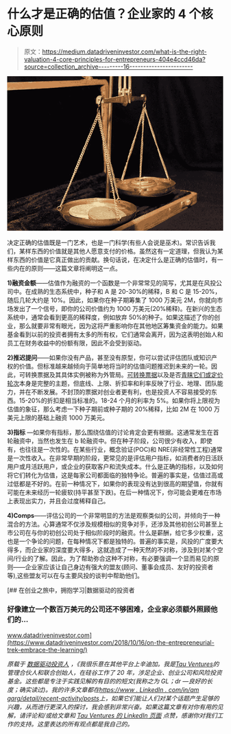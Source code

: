 # 什么才是正确的估值？企业家的 4 个核心原则

> 原文：<https://medium.datadriveninvestor.com/what-is-the-right-valuation-4-core-principles-for-entrepreneurs-404e4ccd46da?source=collection_archive---------16----------------------->

![](img/efe9c344c5de28c6b396a33bb35c9ee3.png)

决定正确的估值既是一门艺术，也是一门科学(有些人会说是巫术)。常识告诉我们，某样东西的价值就是其他人愿意支付的价格。虽然这有一定道理，但我认为某样东西的价值是它真正做出的贡献。换句话说，在决定什么是正确的估值时，有一些内在的原则——这篇文章将阐明这一点。

**1)融资金额**——估值作为融资的一个函数是一个非常常见的简写，尤其是在风投公司中。在成熟的生态系统中，种子和 A 是 20-30%的稀释，B 和 C 是 15-20%，随后几轮大约是 10%。因此，如果你在种子期筹集了 1000 万美元 2M，你就向市场发出了一个信号，即你的公司价值约为 1000 万美元(20%稀释)。在新兴的生态系统中，通常会看到更高的稀释度，例如放弃 50%的种子。如果这描述了你的创业，那么就要非常有眼光，因为这将严重影响你在其他地区筹集资金的能力。如果基金看到以前的投资者拥有太多的所有权，它们通常会离开，因为这表明创始人和员工在财务收益中的份额有限，因此不会受到驱动。

**2)推迟提问**——如果你没有产品，甚至没有原型，你可以尝试评估团队或知识产权的价值。但标准越来越倾向于简单地将当时的估值问题推迟到未来的一轮。因此，可转换票据及其具体实例被称为外管局。[可转换票据](https://www.linkedin.com/pulse/convertible-notes-4-practical-principles-amit-garg/)以及是否[青睐它们或定价轮次](https://www.linkedin.com/pulse/convertible-priced-amit-garg/)本身是完整的主题，但底线、上限、折扣率和利率反映了行业、地理、团队能力，并在不断发展。不封顶的票据对创业者更有利，也是投资人不容易接受的东西。15-20%的折扣是相当标准的。18-24 个月的利率为 5%。如果你将上限视为估值的象征，那么考虑一下种子期前或种子期的 20%稀释，比如 2M 在 1000 万美元上限的基础上融资 1000 万美元。

**3)指标** —如果你有指标，那么围绕估值的讨论肯定会更有根据。这通常发生在首轮融资中，当然也发生在 b 轮融资中。但在种子阶段，公司很少有收入，即使有，也往往是一次性的。在某些行业，概念验证(POC)和 NRE(非经常性工程)通常是一次性收入。在非常早期的阶段，更常见的是评估用户指标，如消费者的日活跃用户或月活跃用户，或企业的获取客户和流失成本。什么是正确的指标，以及如何将它们转化为估值，这是每家公司都面临的独特争论。普遍的事实是，估值过高或过低都是不好的。在前一种情况下，如果你的表现没有达到很高的期望值，你就有可能在未来经历一轮疲软(持平甚至下跌)。在后一种情况下，你可能会更难在市场上表现出实力，并且会过度稀释自己。

**4)Comps**——评估公司的一个非常明显的方法是观察类似的公司，并倾向于一种混合的方法。心算通常不仅涉及规模相似的竞争对手，还涉及其他初创公司甚至上市公司在与你的初创公司处于相似阶段时的融资。什么是薪酬，给它多少权重，这也是一个争论的问题，在每种情况下都是独特的。普遍的事实是，风投的广度要大得多，而企业家的深度要大得多，这就造成了一种天然的不对称，涉及到对某个空间/行业的了解。因此，为了帮助弥合这种不对称，有必要强调一个显而易见的原则——企业家应该让自己身边有强大的盟友(顾问、董事会成员、友好的投资者等),这些盟友可以在与主要风投的谈判中帮助他们。

[](https://www.datadriveninvestor.com/2018/10/16/on-the-entrepreneurial-trek-embrace-the-learning/) [## 在创业之旅中，拥抱学习|数据驱动的投资者

### 好像建立一个数百万美元的公司还不够困难，企业家必须额外照顾他们的…

www.datadriveninvestor.com](https://www.datadriveninvestor.com/2018/10/16/on-the-entrepreneurial-trek-embrace-the-learning/) 

*原载于* [*数据驱动投资人*](https://www.datadriveninvestor.com/2020/03/01/what-is-the-right-valuation-4-core-principles-for-entrepreneurs/) *，《我很乐意在其他平台上辛迪加。我是*[*Tau Ventures*](https://www.linkedin.com/pulse/announcing-tau-ventures-amit-garg/)*的管理合伙人和联合创始人，在硅谷工作了 20 年，涉足企业、创业公司和风险投资基金。这些都是专注于实践见解的有目的的短文(我称之为 GL；dr —良好的长度；确实读过)。我的许多文章都在*[*https://www . LinkedIn . com/in/am garg/detail/recent-activity/posts*](https://www.linkedin.com/in/amgarg/detail/recent-activity/posts/)*上，如果它们能让人们对某个话题产生足够的兴趣，从而进行更深入的探讨，我会感到非常兴奋。如果这篇文章有对你有用的见解，请评论和/或给文章和* [*Tau Ventures 的 LinkedIn 页面*](https://www.linkedin.com/company/tauventures) *点赞，感谢你对我们工作的支持。这里表达的所有观点都是我自己的。*